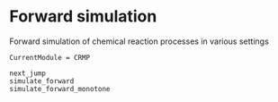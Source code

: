 # Forward simulation

Forward simulation of chemical reaction processes in various settings
```@meta
CurrentModule = CRMP
```

```@docs
next_jump
simulate_forward
simulate_forward_monotone
```